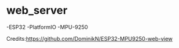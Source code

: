 # web_server

-ESP32
-PlatformIO
-MPU-9250

Credits:https://github.com/DominikN/ESP32-MPU9250-web-view